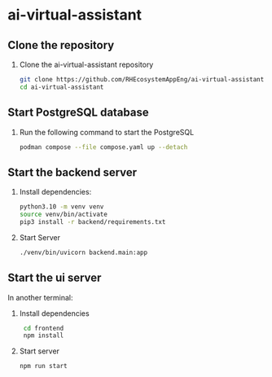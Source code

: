 # ai-virtual-assistant

## Clone the repository

1. Clone the ai-virtual-assistant repository

    ```bash
    git clone https://github.com/RHEcosystemAppEng/ai-virtual-assistant
    cd ai-virtual-assistant
    ```

## Start PostgreSQL database

1. Run the following command to start the PostgreSQL

    ```bash
    podman compose --file compose.yaml up --detach
    ```

## Start the backend server

1. Install dependencies:

    ```bash
    python3.10 -m venv venv
    source venv/bin/activate
    pip3 install -r backend/requirements.txt
    ```

2. Start Server

    ```bash
    ./venv/bin/uvicorn backend.main:app
   ```

## Start the ui server

In another terminal:

1. Install dependencies

   ```bash
    cd frontend
    npm install
   ```

2. Start server

    ```bash
    npm run start
   ```
